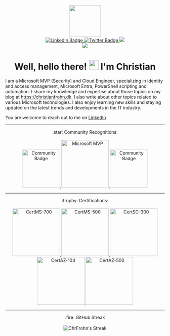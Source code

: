 <div id="header" align="center">
  <img src="https://www.christianfrohn.dk/wp-content/uploads/2022/04/cropped-cropped-20220415_103357000_iOS-removebg-preview.png" width="100"/>
  <div id="badges">
    <a href="https://www.linkedin.com/in/Frohn/">
      <img src="https://img.shields.io/badge/LinkedIn-blue?style=for-the-badge&logo=linkedin&logoColor=white" alt="LinkedIn Badge"/>
    </a>
    <a href="https://twitter.com/Christian_frohn">
      <img src="https://img.shields.io/badge/Twitter-blue?style=for-the-badge&logo=twitter&logoColor=white" alt="Twitter Badge"/>
    </a>
       <a href="https://christianfrohn.dk">
      <img src="https://img.shields.io/badge/Christianfrohn.dk-556b2f?style=for-the-badge&logoColor=white"/>
    </a>
  </div>
  <img src="https://komarev.com/ghpvc/?username=ChrFrohn&style=flat-square&color=blue"/>
  <h1>
    Well, hello there!
    <img src="https://media.giphy.com/media/hvRJCLFzcasrR4ia7z/giphy.gif" width="30px"/>
    I'm Christian
  </h1>
</div>

I am a Microsoft MVP (Security) and Cloud Engineer, specializing in identity and access management, Microsoft Entra, PowerShell scripting and automation. I share my knowledge and expertise about those topics on my blog at https://christianfrohn.dk. I also write about other topics related to various Microsoft technologies. I also enjoy learning new skills and staying updated on the latest trends and developments in the IT industry.

You are welcome to reach out to me on [LinkedIn](https://www.linkedin.com/in/Frohn/)

---

<div align="center">
 :star: Community Recognitions:
  <br>
   <br>
   <html>
      <body>
         <a href="https://images.credly.com/images/b43fd4f0-40c3-40dd-83e9-c9dde35ea615/">
            <img alt="Community Badge" src="https://images.credly.com/images/b43fd4f0-40c3-40dd-83e9-c9dde35ea615/blob"
            width="120" height="120">
         </a>
         <a href="https://www.credly.com/badges/0112579e-2fb6-42e2-a53b-5d7c8b65c63c">
            <img alt="Microsoft MVP" src="https://images.credly.com/size/340x340/images/00e5354b-b9fc-4bef-8732-59b419a7c16b/blob"
            width="150" height="150">
         </a>
         <a href="https://images.credly.com/images/cb565224-a2bd-40b6-b744-ffea40e0b008/">
            <img alt="Community Badge" src="https://images.credly.com/images/cb565224-a2bd-40b6-b744-ffea40e0b008/blob"
            width="120" height="120">
         </a>
      </body>
   </html>
</div>

---

<div align="center">
 :trophy: Certifications:
  <br>
   <br>
   <html>
      <body>
         <a href="https://learn.microsoft.com/api/credentials/share/en-us/ChristianFrohn/377FDBFCABD7DE78?sharingId=DF394CA091D5821C">
            <img alt="CertMS-700" src="https://images.credly.com/size/680x680/images/59db067c-f0e9-44a8-bcc7-53a960274bfb/CERT-Associate-Microsoft365-Teams-Administrator.png"
            width="150" height="150">
         </a>
         <a href="https://learn.microsoft.com/api/credentials/share/en-us/ChristianFrohn/9162ABB5D820C565?sharingId=DF394CA091D5821C">
            <img alt="CertMS-500" src="https://images.credly.com/size/680x680/images/e1b12077-7be7-493a-8b7a-afa6e58182ce/microsoft365-security-administrator-associate-600x600.png"
            width="150" height="150">
         </a>
         <a href="https://learn.microsoft.com/api/credentials/share/en-us/ChristianFrohn/AE1CA63FA1FE9E40?sharingId=DF394CA091D5821C">
            <img alt="CertSC-300" src="https://images.credly.com/size/680x680/images/91295436-0704-4b98-8e1a-ef5f937bda21/identity-and-access-administrator-associate-600x600.png"
            width="150" height="150">
         </a>
         <a href="https://learn.microsoft.com/api/credentials/share/en-us/ChristianFrohn/50CCDE8ABA2D9AB7?sharingId=DF394CA091D5821C">
            <img alt="CertAZ-104" src="https://images.credly.com/size/680x680/images/336eebfc-0ac3-4553-9a67-b402f491f185/azure-administrator-associate-600x600.png"
            width="150" height="150">
         </a>     
         <a href="https://learn.microsoft.com/api/credentials/share/en-us/ChristianFrohn/7B32B7BACABA5C7F?sharingId=DF394CA091D5821C">
            <img alt="CertAZ-500" src="https://images.credly.com/size/340x340/images/1ad16b6f-2c71-4a2e-ae74-ec69c4766039/azure-security-engineer-associate600x600.png"
            width="150" height="150">
         </a>
      </body>
   </html>
</div>


---
<div align="center">
    :fire: GitHub Streak
</div>
<br>
<div align="center">
   <img alt="ChrFrohn's Streak" src="https://github-readme-streak-stats.herokuapp.com/?user=ChrFrohn&theme=github_dark_dimmed&hide_border=true">
</div>


